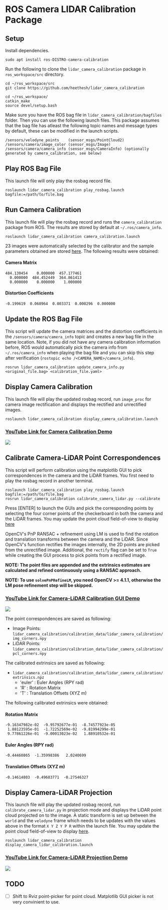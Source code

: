 # ROS Camera LIDAR Calibration Package

## Setup

Install dependencies.

```
sudo apt install ros-DISTRO-camera-calibration
```

Run the following to clone the `lidar_camera_calibration` package in `ros_workspace/src` directory.

```
cd ~/ros_workspace/src
git clone https://github.com/heethesh/lidar_camera_calibration

cd ~/ros_workspace/
catkin_make
source devel/setup.bash
```

Make sure you have the ROS bag file in `lidar_camera_calibration/bagfiles` folder. Then you can use the following launch files. This package assumes that the bag file has atleast the following topic names and message types by default, these can be modified in the launch scripts.

```
/sensors/velodyne_points    (sensor_msgs/PointCloud2)
/sensors/camera/image_color (sensor_msgs/Image)
/sensors/camera/camera_info (sensor_msgs/CameraInfo) (optionally generated by camera_calibration, see below)
```

## Play ROS Bag File

This launch file will only play the rosbag record file.

```
roslaunch lidar_camera_calibration play_rosbag.launch bagfile:=/path/to/file.bag
```

## Run Camera Calibration

This launch file will play the rosbag record and runs the `camera_calibration` package from ROS. The results are stored by default at `~/.ros/camera_info`.

```
roslaunch lidar_camera_calibration camera_calibration.launch
```

23 images were automatically selected by the calibrator and the sample parameters obtained are stored [here](calibration_data/camera_calibration/ost.yaml). The following results were obtained:

#### Camera Matrix

```
484.130454    0.000000  457.177461
  0.000000  484.452449  364.861413
  0.000000    0.000000    1.000000
```

#### Distortion Coefficients

```
-0.199619  0.068964  0.003371  0.000296  0.000000
```

## Update the ROS Bag File

This script will update the camera matrices and the distortion coefficients in the `/sensors/camera/camera_info` topic and creates a new bag file in the same location. Note, if you did not have any camera calibration information before, ROS would automatically pick the camera info from `~/.ros/camera_info` when playing the bag file and you can skip this step after verification (`rostopic echo /<CAMERA_NAME>/camera_info`).

```
rosrun lidar_camera_calibration update_camera_info.py <original_file.bag> <calibration_file.yaml>
```

## Display Camera Calibration

This launch file will play the updated rosbag record, run `image_proc` for camera image rectification and displays the rectified and unrectified images.

```
roslaunch lidar_camera_calibration display_camera_calibration.launch
```

### [YouTube Link for Camera Calibration Demo](https://youtu.be/8FHSmFBTL3U)

[<img src="https://github.com/heethesh/lidar_camera_calibration/blob/master/images/camera_calibration.png?raw=true">](https://youtu.be/8FHSmFBTL3U)

## Calibrate Camera-LiDAR Point Correspondences

This script will perform calibration using the matplotlib GUI to pick correspondences in the camera and the LiDAR frames. You first need to play the rosbag record in another terminal.

```
roslaunch lidar_camera_calibration play_rosbag.launch bagfile:=/path/to/file.bag
rosrun lidar_camera_calibration calibrate_camera_lidar.py --calibrate
```

Press [ENTER] to launch the GUIs and pick the corresponding points by selecting the four corner points of the checkerboard in both the camera and the LiDAR frames. You may update the point cloud field-of-view to display [here](https://github.com/heethesh/lidar_camera_calibration/blob/master/scripts/calibrate_camera_lidar.py#L232)  

OpenCV's PnP RANSAC + refinement using LM is used to find the rotation and translation transforms between the camera and the LiDAR. Since OpenCV's function rectifies the images internally, the 2D points are picked from the unrectified image. Additional, the `rectify` flag can be set to `True` while creating the GUI process to pick points from a rectified image.

**NOTE: The point files are appended and the extrinsics estimates are calculated and refined continuously using a RANSAC approach.**

**NOTE: To use `solvePnPRefineLM`, you need OpenCV >= 4.1.1, otherwise the LM pose refinement step will be skipped.**

### [YouTube Link for Camera-LiDAR Calibration GUI Demo](https://youtu.be/FgP8jZ_siJI)

[<img src="https://github.com/heethesh/lidar_camera_calibration/blob/master/images/gui_demo.png?raw=true">](https://youtu.be/FgP8jZ_siJI)

The point correspondences are saved as following:
- Image Points: `lidar_camera_calibration/calibration_data/lidar_camera_calibration/img_corners.npy`
- LiDAR Points: `lidar_camera_calibration/calibration_data/lidar_camera_calibration/pcl_corners.npy`

The calibrated extrinsics are saved as following:
- `lidar_camera_calibration/calibration_data/lidar_camera_calibration/extrinsics.npz`
    - 'euler' : Euler Angles (RPY rad)
    - 'R'     : Rotation Matrix
    - 'T'     : Translation Offsets (XYZ m)

The following calibrated extrinsics were obtained:

#### Rotation Matrix
```
-9.16347982e-02  -9.95792677e-01  -8.74577923e-05
 1.88123595e-01  -1.72252569e-02  -9.81994299e-01
 9.77861226e-01  -9.00013023e-02   1.88910532e-01
```

#### Euler Angles (RPY rad)

```
-0.44460865  -1.35998386   2.0240699
```

#### Translation Offsets (XYZ m)

```
-0.14614803  -0.49683771  -0.27546327
```

## Display Camera-LiDAR Projection

This launch file will play the updated rosbag record, run `calibrate_camera_lidar.py` in projection mode and displays the LiDAR point cloud projected on to the image. A static transform is set up between the `world` and the `velodyne` frame which needs to be updates with the values above in the format `X Y Z Y P R` within the launch file. You may update the point cloud field-of-view to display [here](https://github.com/heethesh/lidar_camera_calibration/blob/master/scripts/calibrate_camera_lidar.py#L383).

```
roslaunch lidar_camera_calibration display_camera_lidar_calibration.launch
```

### [YouTube Link for Camera-LiDAR Projection Demo](https://youtu.be/lu2HwMWESj8)

[<img src="https://github.com/heethesh/lidar_camera_calibration/blob/master/images/camera_lidar_calibrated.png?raw=true">](https://youtu.be/lu2HwMWESj8)

## TODO
- [ ] Shift to Rviz point-picker for point cloud. Matplotlib GUI picker is not very convinient to use.
